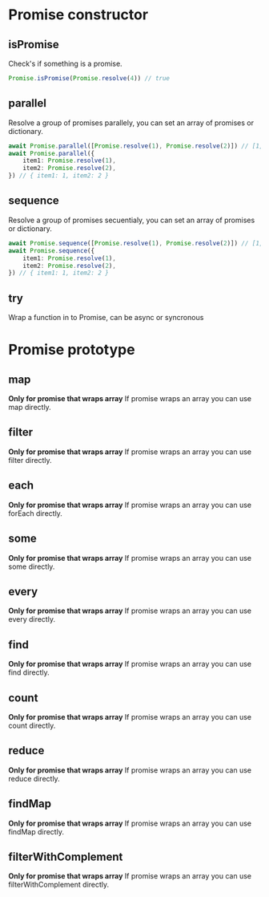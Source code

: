 # Promise constructor

## isPromise

Check's if something is a promise.

```typescript
Promise.isPromise(Promise.resolve(4)) // true
```

## parallel

Resolve a group of promises parallely, you can set an array of promises or dictionary.

```typescript
await Promise.parallel([Promise.resolve(1), Promise.resolve(2)]) // [1, 2]
await Promise.parallel({
    item1: Promise.resolve(1),
    item2: Promise.resolve(2),
}) // { item1: 1, item2: 2 }
```

## sequence

Resolve a group of promises secuentialy, you can set an array of promises or dictionary.

```typescript
await Promise.sequence([Promise.resolve(1), Promise.resolve(2)]) // [1, 2]
await Promise.sequence({
    item1: Promise.resolve(1),
    item2: Promise.resolve(2),
}) // { item1: 1, item2: 2 }
```

## try

Wrap a function in to Promise, can be async or syncronous

# Promise prototype

## map

**Only for promise that wraps array** If promise wraps an array you can use map directly.

## filter

**Only for promise that wraps array** If promise wraps an array you can use filter directly.

## each

**Only for promise that wraps array** If promise wraps an array you can use forEach directly.

## some

**Only for promise that wraps array** If promise wraps an array you can use some directly.

## every

**Only for promise that wraps array** If promise wraps an array you can use every directly.

## find

**Only for promise that wraps array** If promise wraps an array you can use find directly.

## count

**Only for promise that wraps array** If promise wraps an array you can use count directly.

## reduce

**Only for promise that wraps array** If promise wraps an array you can use reduce directly.

## findMap

**Only for promise that wraps array** If promise wraps an array you can use findMap directly.

## filterWithComplement

**Only for promise that wraps array** If promise wraps an array you can use filterWithComplement directly.